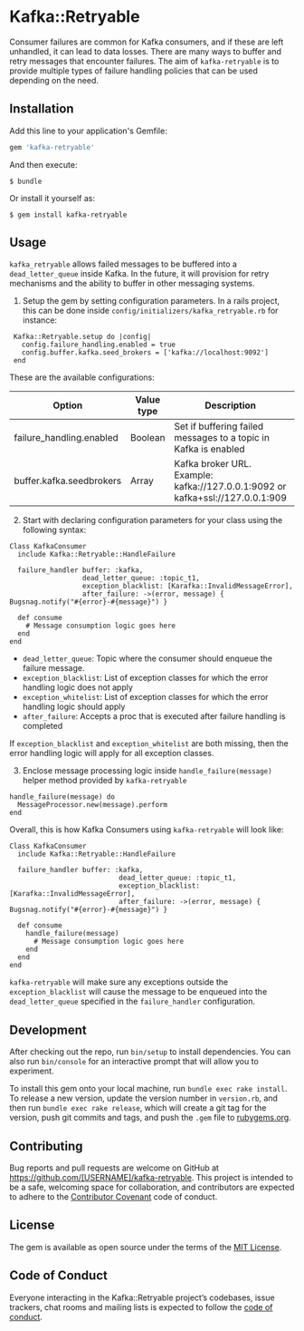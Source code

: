# Kafka::Retryable

Consumer failures are common for Kafka consumers, and if these are left unhandled, it can lead to data losses. There are many ways to buffer and retry messages that encounter failures. The aim of `kafka-retryable` is to provide multiple types of failure handling policies that can be used depending on the need.   

## Installation

Add this line to your application's Gemfile:

```ruby
gem 'kafka-retryable'
```

And then execute:

    $ bundle

Or install it yourself as:

    $ gem install kafka-retryable

## Usage

`kafka_retryable` allows failed messages to be buffered into a `dead_letter_queue` inside Kafka. In the future, it will provision for retry mechanisms and the ability to buffer in other messaging systems. 


1. Setup the gem by setting configuration parameters. In a rails project, this can be done inside `config/initializers/kafka_retryable.rb` for instance:

```
 Kafka::Retryable.setup do |config|
   config.failure_handling.enabled = true
   config.buffer.kafka.seed_brokers = ['kafka://localhost:9092']
 end
```

These are the available configurations:

| Option                        | Value type    | Description                      | Default |                      
|-------------------------------|---------------|----------------------------------|---------|
| failure_handling.enabled     | Boolean        | Set if buffering failed messages to a topic in Kafka is enabled | true |
| buffer.kafka.seedbrokers    | Array        | Kafka broker URL. Example: kafka://127.0.0.1:9092 or kafka+ssl://127.0.0.1:909 | nil |


2. Start with declaring configuration parameters for your class using the following syntax:

```
Class KafkaConsumer
  include Kafka::Retryable::HandleFailure
    
  failure_handler buffer: :kafka, 
                  dead_letter_queue: :topic_t1, 
                  exception_blacklist: [Karafka::InvalidMessageError],
                  after_failure: ->(error, message) { Bugsnag.notify("#{error}-#{message}") }
                 
  def consume
    # Message consumption logic goes here
  end
end
```

- `dead_letter_queue`: Topic where the consumer should enqueue the failure message.
- `exception_blacklist`: List of exception classes for which the error handling logic does not apply
- `exception_whitelist`: List of exception classes for which the error handling logic should apply
- `after_failure`: Accepts a proc that is executed after failure handling is completed

If `exception_blacklist` and `exception_whitelist` are both missing, then the error handling logic will apply for all exception classes.   

3. Enclose message processing logic inside `handle_failure(message)` helper method provided by `kafka-retryable`

```
handle_failure(message) do
  MessageProcessor.new(message).perform
end
```

Overall, this is how Kafka Consumers using `kafka-retryable` will look like:

```
Class KafkaConsumer
  include Kafka::Retryable::HandleFailure
    
  failure_handler buffer: :kafka, 
                           dead_letter_queue: :topic_t1, 
                           exception_blacklist: [Karafka::InvalidMessageError],
                           after_failure: ->(error, message) { Bugsnag.notify("#{error}-#{message}") }
    
  def consume
    handle_failure(message)
      # Message consumption logic goes here
    end
  end
end
```

`kafka-retryable` will make sure any exceptions outside the `exception_blacklist` will cause the message to be enqueued into the `dead_letter_queue` specified in the `failure_handler` configuration.

## Development

After checking out the repo, run `bin/setup` to install dependencies. You can also run `bin/console` for an interactive prompt that will allow you to experiment.

To install this gem onto your local machine, run `bundle exec rake install`. To release a new version, update the version number in `version.rb`, and then run `bundle exec rake release`, which will create a git tag for the version, push git commits and tags, and push the `.gem` file to [rubygems.org](https://rubygems.org).

## Contributing

Bug reports and pull requests are welcome on GitHub at https://github.com/[USERNAME]/kafka-retryable. This project is intended to be a safe, welcoming space for collaboration, and contributors are expected to adhere to the [Contributor Covenant](http://contributor-covenant.org) code of conduct.

## License

The gem is available as open source under the terms of the [MIT License](http://opensource.org/licenses/MIT).

## Code of Conduct

Everyone interacting in the Kafka::Retryable project’s codebases, issue trackers, chat rooms and mailing lists is expected to follow the [code of conduct](https://github.com/[USERNAME]/kafka-retryable/blob/master/CODE_OF_CONDUCT.md).
